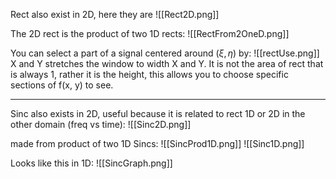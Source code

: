 Rect also exist in 2D, here they are
![[Rect2D.png]]

The 2D rect is the product of two 1D rects:
![[RectFrom2OneD.png]]

You can select a part of a signal centered around ($\xi , \eta$) by:
![[rectUse.png]]
X and Y stretches the window to width X and Y. It is not the area of rect that is always 1, rather it is the height, this allows you to choose specific sections of f(x, y) to see.

---

Sinc also exists in 2D, useful because it is related to rect 1D or 2D in the other domain (freq vs time):
![[Sinc2D.png]]

made from product of two 1D Sincs:
![[SincProd1D.png]]
![[Sinc1D.png]]

Looks like this in 1D:
![[SincGraph.png]]